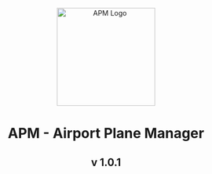 <p align="center">
    <img width="200" src="https://i.imgur.com/534UkoJ.png" alt="APM Logo">
</p>

<h1 align="center">APM - Airport Plane Manager</h1>
<h2 align="center">v 1.0.1</h2>
